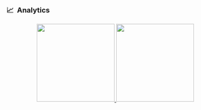 ### 📈 &nbsp;Analytics

<p align="center">
  <a href="https://coderstats.net/github/#dp-rp">
    <img height="180em" src="https://github-readme-stats-eight-theta.vercel.app/api?username=dp-rp&show_icons=true&theme=algolia&include_all_commits=true&count_private=true&line_height=26"/>
    <img height="180em" src="https://github-readme-stats-eight-theta.vercel.app/api/top-langs/?username=dp-rp&layout=compact&langs_count=8&theme=algolia&line_height=26"/>
  </a>
</p>
